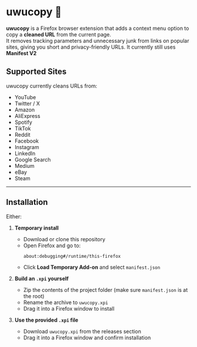 # uwucopy 🐾

**uwucopy** is a Firefox browser extension that adds a context menu option to copy a **cleaned URL** from the current page.  
It removes tracking parameters and unnecessary junk from links on popular sites, giving you short and privacy-friendly URLs.
It currently still uses **Manifest V2**

## Supported Sites
uwucopy currently cleans URLs from:

- YouTube  
- Twitter / X  
- Amazon  
- AliExpress  
- Spotify  
- TikTok  
- Reddit  
- Facebook  
- Instagram  
- LinkedIn  
- Google Search  
- Medium  
- eBay  
- Steam  
---
## Installation

Either:
1. **Temporary install**  
   - Download or clone this repository  
   - Open Firefox and go to:  
     ```
     about:debugging#/runtime/this-firefox
     ```  
   - Click **Load Temporary Add-on** and select `manifest.json`  

2. **Build an `.xpi` yourself**  
   - Zip the contents of the project folder (make sure `manifest.json` is at the root)  
   - Rename the archive to `uwucopy.xpi`  
   - Drag it into a Firefox window to install  

3. **Use the provided `.xpi` file**  
   - Download `uwucopy.xpi` from the releases section
   - Drag it into a Firefox window and confirm installation  
